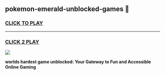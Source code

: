 
## pokemon-emerald-unblocked-games 👋
<h3>
<a href="https://premium.freeplayer.one?title=pokemon-emerald-unblocked-games&ref=14F">CLICK TO PLAY</a></h3>
<hr>

<h3>
<a href="https://premium.freeplayer.one?title=pokemon-emerald-unblocked-games&ref=14F">CLICK 2 PLAY</a>
  
</h3>

<a href="https://premium.freeplayer.one?title=pokemon-emerald-unblocked-games&ref=12F/"><img src="https://clearcache.store/games.png"></a>


**worlds hardest game unblocked: Your Gateway to Fun and Accessible Online Gaming**
